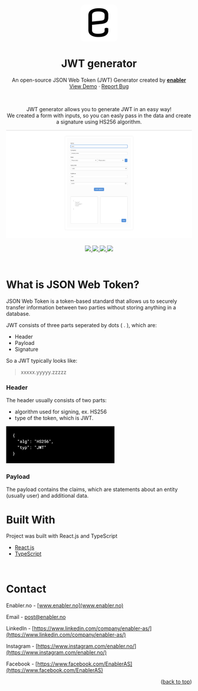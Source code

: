 <div id="top"></div>

<p align="center">
   <img width="100" height="100" src='./src/images/logo.jpeg' alt="Logo" style="border-radius:10px">
  </p>

<div align="center">
<h1 align="center" ><b>JWT generator</b></h1>

  <p align="center">
    An open-source JSON Web Token (JWT) Generator created by <a href="www.enabler.no" target="_blank" >
    <strong>enabler</strong>
  </a>
    <br />
    <a href="https://jwt.enabler.no/" target="_blank" >View Demo</a>
    ·
    <a href="https://github.com/Enabler-AS/JWT-generator/issues">Report Bug</a>
  </p>
  <br />

JWT generator allows you to generate JWT in an easy way!
<br/>
We created a form with inputs, so you can easly pass in the data and create a signature using HS256 algorithm.

  <p align="center">
  <img src="src/images/main.png" alt="JWT generator" />
  <br />
  <br />
   <a href="https://www.linkedin.com/company/enabler-as/">
  <img src="https://img.shields.io/badge/LinkedIn-0077B5?logo=linkedin&logoColor=white" />
  </a>
  <a href="https://twitter.com/spacedriveapp">
    <img src="https://img.shields.io/badge/Facebook-1877F2?logo=facebook&logoColor=white" />
  </a>
  <a href="https://www.instagram.com/enabler.no/" target="_blank" >
    <img src="https://img.shields.io/badge/Instagram-E4405F?logo=instagram&logoColor=white" />
  </a>
  <img src="https://img.shields.io/badge/License-MIT-blue.svg" />
</p>
</div>
</br>
<!-- ABOUT THE PROJECT -->

# What is JSON Web Token?

JSON Web Token is a token-based standard that allows us to securely transfer information between two parties without storing anything in a database.

JWT consists of three parts seperated by dots ( . ), which are:

- Header
- Payload
- Signature

So a JWT typically looks like:

> xxxxx.yyyyy.zzzzz

### Header

The header usually consists of two parts:

- algorithm used for signing, ex. HS256
- type of the token, which is JWT.

<img src='src/images/header.png' height="100px">

### Payload

The payload contains the claims, which are statements about an entity (usually user) and additional data.

# Built With

Project was built with React.js and TypeScript

- [React.js](https://reactjs.org/)
- [TypeScript](https://www.typescriptlang.org)

<!-- CONTACT -->
</br>

# Contact

Enabler.no - [www.enabler.no](www.enabler.no)
</br>

Email - [post@enabler.no](post@enabler.no)
</br>

LinkedIn - [https://www.linkedin.com/company/enabler-as/](https://www.linkedin.com/company/enabler-as/)
</br>

Instagram - [https://www.instagram.com/enabler.no/](https://www.instagram.com/enabler.no/)
</br>

Facebook - [https://www.facebook.com/EnablerAS](https://www.facebook.com/EnablerAS)
</br>

<p align="right">(<a href="#top">back to top</a>)</p>

[contributors-shield]: https://img.shields.io/github/contributors/github_username/repo_name.svg?style=for-the-badge
[contributors-url]: https://github.com/Enabler-AS/JWT-generator/graphs/contributors
[forks-shield]: https://img.shields.io/github/forks/github_username/repo_name.svg?style=for-the-badge
[forks-url]: https://github.com/Enabler-AS/JWT-generator/network/members
[stars-shield]: https://img.shields.io/github/stars/github_username/repo_name.svg?style=for-the-badge
[stars-url]: https://github.com/Enabler-AS/JWT-generator/stargazers
[issues-shield]: https://img.shields.io/github/issues/github_username/repo_name.svg?style=for-the-badge
[issues-url]: https://github.com/Enabler-AS/JWT-generator/issues
[license-shield]: https://img.shields.io/github/license/github_username/repo_name.svg?style=for-the-badge
[license-url]: https://github.com/Enabler-AS/JWT-generator/blob/master/LICENSE.txt
[linkedin-shield]: https://img.shields.io/badge/-LinkedIn-black.svg?style=for-the-badge&logo=linkedin&colorB=555
[linkedin-url]: https://www.linkedin.com/company/enabler-as/
